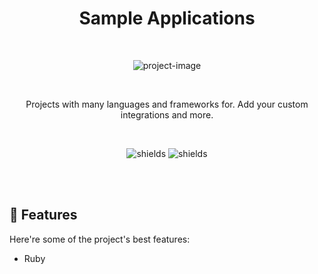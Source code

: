 <h1 align="center" id="title">Sample Applications</h1><br />
<p align="center"><img src="https://cdn-icons-png.flaticon.com/128/888/888918.png" alt="project-image"></p><br />
<p id="description" align="center">Projects with many languages and frameworks for. Add your custom integrations and more.</p><br />
<p align="center">
    <img src="https://img.shields.io/github/contributors/itallorian/sample-applications?color=dark-green" alt="shields">
    <img src="https://img.shields.io/github/forks/itallorian/sample-applications?style=social" alt="shields">
</p><br /><br />
 
<h2>🧐 Features</h2>

Here're some of the project's best features:

*   Ruby